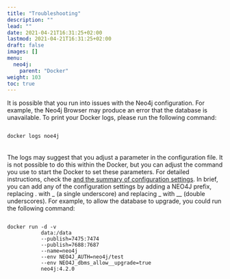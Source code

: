 ```yaml
---
title: "Troubleshooting"
description: ""
lead: ""
date: 2021-04-21T16:31:25+02:00
lastmod: 2021-04-21T16:31:25+02:00
draft: false
images: []
menu: 
  neo4j:
    parent: "Docker"
weight: 103
toc: true
---
```


It is possible that you run into issues with the Neo4j configuration. 
For example, the Neo4j Browser may produce an error that the database is unavailable. To print your Docker logs, please run the following command:

<code>
docker logs noe4j
</code>
<br><br>
The logs may suggest that you adjust a parameter in the configuration file. It is not possible to do this within the Docker, but you can adjust the command you use to start the Docker to set these parameters. For detailed instructions, check the <a href="https://neo4j.com/docs/operations-manual/current/docker/configuration/#docker-neo4j-configuration"Neo4j Docker manual</a> and <a href="https://neo4j.com/docs/operations-manual/current/reference/configuration-settings/#configuration-settings">the summary of configuration settings</a>. In brief, you can add any of the configuration settings by adding a NEO4J prefix, replacing . with _ (a single underscore) and replacing _ with __ (double underscores). For example, to allow the database to upgrade, you could run the following command:

<pre><code>
docker run -d -v 
           data:/data 
           --publish=7475:7474 
           --publish=7688:7687
           --name=neo4j 
           --env NEO4J_AUTH=neo4j/test 
           --env NEO4J_dbms_allow__upgrade=true
           neo4j:4.2.0
</pre></code>
